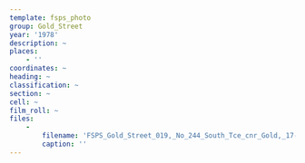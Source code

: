 ```yaml
---
template: fsps_photo
group: Gold_Street
year: '1978'
description: ~
places:
    - ''
coordinates: ~
heading: ~
classification: ~
section: ~
cell: ~
film_roll: ~
files:
    -
        filename: 'FSPS_Gold_Street_019,_No_244_South_Tce_cnr_Gold,_17-5-A,_1978.png'
        caption: ''
---
```

